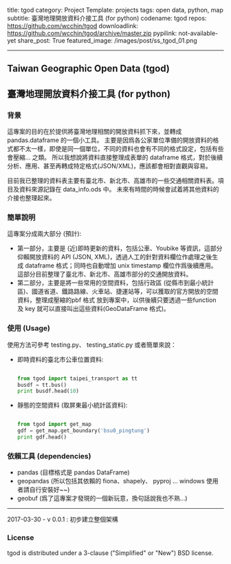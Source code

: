 title: tgod
category: Project
Template: projects
tags: open data, python, map
subtitle: 臺灣地理開放資料介接工具 (for python)
codename: tgod
repos: https://github.com/wcchin/tgod
downloadlink: https://github.com/wcchin/tgod/archive/master.zip
pypilink: not-available-yet
share_post: True
featured_image: /images/post/ss_tgod_01.png

---

## Taiwan Geographic Open Data (tgod)
## 臺灣地理開放資料介接工具 (for python)

### 背景
這專案的目的在於提供將臺灣地理相關的開放資料抓下來，並轉成 pandas.dataframe 的一個小工具。
主要是因爲各公家單位準備的開放資料的格式都不太一樣，即使是同一個單位，不同的資料也會有不同的格式設定，包括有些會壓縮... 之類。
所以我想說將資料直接整理成表單的 dataframe 格式，對於後續分析、應用、甚至再轉成特定格式(JSON/XML)，應該都會相對直觀與容易。

目前我已整理的資料表主要有臺北市、新北市、高雄市的一些交通相關資料表。項目及資料來源記錄在 data_info.ods 中。
未來有時間的時候會試着將其他資料的介接也整理起來。

### 簡單說明
這專案分成兩大部分 (預計):
- 第一部分，主要是 (近)即時更新的資料，包括公車、Youbike 等資訊，這部分仰賴開放資料的 API (JSON, XML)，透過人工的針對資料欄位作處理之後生成 dataframe 格式；同時也自動增加 unix timestamp 欄位作爲後續應用。  
    這部分目前整理了臺北市、新北市、高雄市部分的交通開放資料。
- 第二部分，主要是將一些常用的空間資料，包括行政區 (從縣市到最小統計區)、國道省道、鐵路路線、火車站、捷運站等，可以獲取的官方開放的空間資料，整理成壓縮的pbf 格式 放到專案中，以供後續只要透過一些function 及 key 就可以直接叫出這些資料(GeoDataFrame 格式)。


### 使用 (Usage)
使用方法可參考 testing.py、 testing_static.py 
或者簡單來說：

- 即時資料的臺北市公車位置資料:

    ```python
    
    from tgod import taipei_transport as tt
    busdf = tt.bus()
    print busdf.head(10)
    
    ```

- 靜態的空間資料 (取屏東最小統計區資料):
    
    ```python
    
    from tgod import get_map
    gdf = get_map.get_boundary('bsu0_pingtung')
    print gdf.head()
    

    ```


### 依賴工具 (dependencies)
- pandas (目標格式是 pandas DataFrame)
- geopandas (所以包括其依賴的 fiona、shapely、 pyproj ... windows 使用者請自行安裝好~~)
- geobuf (爲了這專案才發現的一個新玩意，換句話說我也不熟...)

---

2017-03-30 - v 0.0.1 : 初步建立整個架構

### License
tgod is distributed under a 3-clause ("Simplified" or "New") BSD license. 
